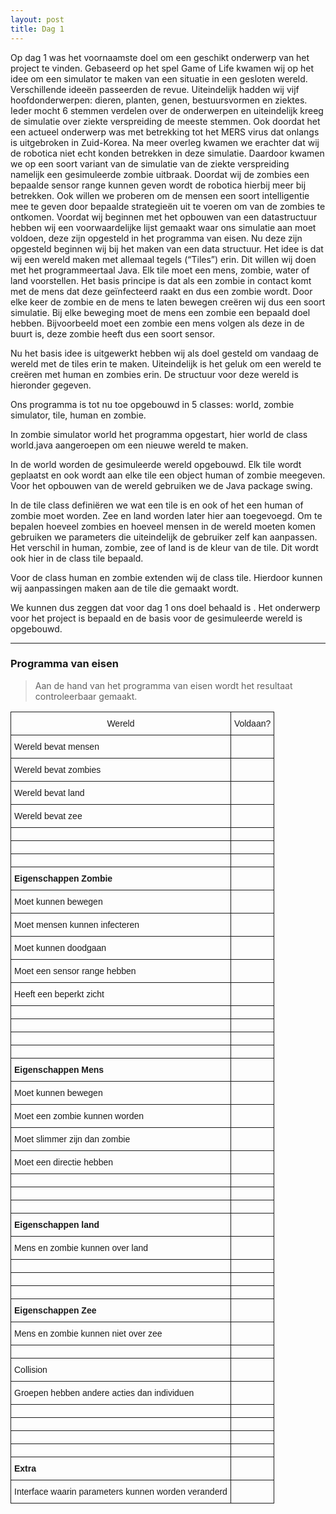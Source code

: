 ```yaml
---
layout: post
title: Dag 1
---
```


Op dag 1 was het voornaamste doel om een geschikt onderwerp van het project te vinden. Gebaseerd op het spel Game of Life kwamen wij op het idee om een simulator te maken van een situatie in een gesloten wereld. Verschillende ideeën passeerden de revue. Uiteindelijk hadden wij vijf hoofdonderwerpen: dieren, planten, genen, bestuursvormen en ziektes. Ieder mocht 6 stemmen verdelen over de onderwerpen en uiteindelijk kreeg de simulatie over ziekte verspreiding de meeste stemmen. Ook doordat het een actueel onderwerp was met betrekking tot het MERS virus dat onlangs is uitgebroken in Zuid-Korea. Na meer overleg kwamen we erachter dat wij de robotica niet echt konden betrekken in deze simulatie. Daardoor kwamen we op een soort variant van de simulatie van de ziekte verspreiding namelijk een gesimuleerde zombie uitbraak. Doordat wij de zombies een bepaalde sensor range kunnen geven wordt de robotica hierbij meer bij betrekken. Ook willen we proberen om de mensen een soort intelligentie mee te geven door bepaalde strategieën uit te voeren om van de zombies te ontkomen. 
Voordat wij beginnen met het opbouwen van een datastructuur hebben wij een voorwaardelijke lijst gemaakt waar ons simulatie aan moet voldoen, deze zijn opgesteld in het programma van eisen. Nu deze zijn opgesteld beginnen wij bij het maken van een data structuur. Het idee is dat wij een wereld maken met allemaal tegels (“Tiles”) erin. Dit willen wij doen met het programmeertaal Java. Elk tile moet een mens, zombie, water of land voorstellen. Het basis principe is dat als een zombie in contact komt met de mens dat deze geïnfecteerd raakt en dus een zombie wordt. Door elke keer de zombie en de mens te laten bewegen creëren wij dus een soort simulatie. Bij elke beweging moet de mens een zombie een bepaald doel hebben. Bijvoorbeeld moet een zombie een mens volgen als deze in de buurt is, deze zombie heeft dus een soort sensor.

Nu het basis idee is uitgewerkt hebben wij als doel gesteld om vandaag de wereld met de tiles erin te maken. Uiteindelijk is het geluk  om een wereld te creëren met human en zombies erin. De structuur voor deze wereld is hieronder gegeven.

Ons programma is tot nu toe opgebouwd in 5 classes: world, zombie simulator, tile, human en zombie.

In zombie simulator world het programma opgestart, hier world de class world.java aangeroepen om een nieuwe wereld te maken. 

In de world worden de gesimuleerde wereld opgebouwd. Elk tile wordt geplaatst en ook wordt aan elke tile een object human of zombie meegeven. Voor het opbouwen van de wereld gebruiken we de Java package swing. 

In de tile class definiëren we wat een tile is en ook of het een human of zombie moet worden. Zee en land worden later hier aan toegevoegd. Om te bepalen hoeveel zombies en hoeveel mensen in de wereld moeten komen gebruiken we parameters die uiteindelijk de gebruiker zelf kan aanpassen. Het verschil in human, zombie, zee of land is de kleur van de tile. Dit wordt ook hier in de class tile bepaald. 

Voor de class human en zombie extenden wij de class tile. Hierdoor kunnen wij aanpassingen maken aan de tile die gemaakt wordt. 

We kunnen dus zeggen dat voor dag 1 ons doel behaald is . Het onderwerp voor het project is bepaald en de basis voor de gesimuleerde wereld is opgebouwd.

-----

### Programma van eisen

> Aan de hand van het programma van eisen wordt het resultaat controleerbaar gemaakt.


<style type="text/css">
.tg  {border-collapse:collapse;border-spacing:0;}
.tg td{font-family:Arial, sans-serif;font-size:14px;padding:10px 5px;border-style:solid;border-width:1px;overflow:hidden;word-break:normal;}
.tg th{font-family:Arial, sans-serif;font-size:14px;font-weight:normal;padding:10px 5px;border-style:solid;border-width:1px;overflow:hidden;word-break:normal;}
@media screen and (max-width: 767px) {.tg {width: auto !important;}.tg col {width: auto !important;}.tg-wrap {overflow-x: auto;-webkit-overflow-scrolling: touch;}}</style>
<div class="tg-wrap"><table class="tg">
  <tr>
    <th class="tg-031e">Wereld</th>
    <th class="tg-031e">Voldaan?</th>
  </tr>
  <tr>
    <td class="tg-031e">Wereld bevat mensen</td>
    <td class="tg-031e"></td>
  </tr>
  <tr>
    <td class="tg-031e">Wereld bevat zombies</td>
    <td class="tg-031e"></td>
  </tr>
  <tr>
    <td class="tg-031e">Wereld bevat land</td>
    <td class="tg-031e"></td>
  </tr>
  <tr>
    <td class="tg-031e">Wereld bevat zee</td>
    <td class="tg-031e"></td>
  </tr>
  <tr>
    <td class="tg-031e"></td>
    <td class="tg-031e"></td>
  </tr>
  <tr>
    <td class="tg-031e"></td>
    <td class="tg-031e"></td>
  </tr>
  <tr>
    <td class="tg-031e"></td>
    <td class="tg-031e"></td>
  </tr>
  <tr>
    <td class="tg-031e"><b>Eigenschappen Zombie</b></td>
    <td class="tg-031e"></td>
  </tr>
  <tr>
    <td class="tg-031e">Moet kunnen bewegen</td>
    <td class="tg-031e"></td>
  </tr>
  <tr>
    <td class="tg-031e">Moet mensen kunnen infecteren</td>
    <td class="tg-031e"></td>
  </tr>
  <tr>
    <td class="tg-031e">Moet kunnen doodgaan</td>
    <td class="tg-031e"></td>
  </tr>
  <tr>
    <td class="tg-031e">Moet een sensor range hebben</td>
    <td class="tg-031e"></td>
  </tr>
  <tr>
    <td class="tg-031e">Heeft een beperkt zicht</td>
    <td class="tg-031e"></td>
  </tr>
  <tr>
    <td class="tg-031e"></td>
    <td class="tg-031e"></td>
  </tr>
  <tr>
    <td class="tg-031e"></td>
    <td class="tg-031e"></td>
  </tr>
  <tr>
    <td class="tg-031e"></td>
    <td class="tg-031e"></td>
  </tr>
  <tr>
    <td class="tg-031e"></td>
    <td class="tg-031e"></td>
  </tr>
  <tr>
    <td class="tg-031e"><b>Eigenschappen Mens</b></td>
    <td class="tg-031e"></td>
  </tr>
  <tr>
    <td class="tg-031e">Moet kunnen bewegen</td>
    <td class="tg-031e"></td>
  </tr>
  <tr>
    <td class="tg-031e">Moet een zombie kunnen worden</td>
    <td class="tg-031e"></td>
  </tr>
  <tr>
    <td class="tg-031e">Moet slimmer zijn dan zombie</td>
    <td class="tg-031e"></td>
  </tr>
  <tr>
    <td class="tg-031e">Moet een directie hebben</td>
    <td class="tg-031e"></td>
  </tr>
  <tr>
    <td class="tg-031e"></td>
    <td class="tg-031e"></td>
  </tr>
  <tr>
    <td class="tg-031e"></td>
    <td class="tg-031e"></td>
  </tr>
  <tr>
    <td class="tg-031e"></td>
    <td class="tg-031e"></td>
  </tr>
  <tr>
    <td class="tg-031e"><b>Eigenschappen land</b></td>
    <td class="tg-031e"></td>
  </tr>
  <tr>
    <td class="tg-031e">Mens en zombie kunnen over land</td>
    <td class="tg-031e"></td>
  </tr>
  <tr>
    <td class="tg-031e"></td>
    <td class="tg-031e"></td>
  </tr>
  <tr>
    <td class="tg-031e"></td>
    <td class="tg-031e"></td>
  </tr>
  <tr>
    <td class="tg-031e"></td>
    <td class="tg-031e"></td>
  </tr>
  <tr>
    <td class="tg-031e"><b>Eigenschappen Zee</b></td>
    <td class="tg-031e"></td>
  </tr>
  <tr>
    <td class="tg-031e">Mens en zombie kunnen niet over zee</td>
    <td class="tg-031e"></td>
  </tr>
  <tr>
    <td class="tg-031e"></td>
    <td class="tg-031e"></td>
  </tr>
  <tr>
    <td class="tg-031e">Collision</td>
    <td class="tg-031e"></td>
  </tr>
  <tr>
    <td class="tg-031e">Groepen hebben andere acties dan individuen</td>
    <td class="tg-031e"></td>
  </tr>
  <tr>
    <td class="tg-031e"></td>
    <td class="tg-031e"></td>
  </tr>
  <tr>
    <td class="tg-031e"></td>
    <td class="tg-031e"></td>
  </tr>
  <tr>
    <td class="tg-031e"></td>
    <td class="tg-031e"></td>
  </tr>
  <tr>
    <td class="tg-031e"></td>
    <td class="tg-031e"></td>
  </tr>
  <tr>
    <td class="tg-031e"><b>Extra</b></td>
    <td class="tg-031e"></td>
  </tr>
  <tr>
    <td class="tg-031e">Interface waarin parameters kunnen worden veranderd</td>
    <td class="tg-031e"></td>
  </tr>
</table></div>
